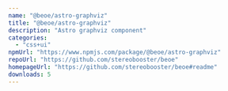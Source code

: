 ```yaml
---
name: "@beoe/astro-graphviz"
title: "@beoe/astro-graphviz"
description: "Astro graphviz component"
categories:
  - "css+ui"
npmUrl: "https://www.npmjs.com/package/@beoe/astro-graphviz"
repoUrl: "https://github.com/stereobooster/beoe"
homepageUrl: "https://github.com/stereobooster/beoe#readme"
downloads: 5
---
```

